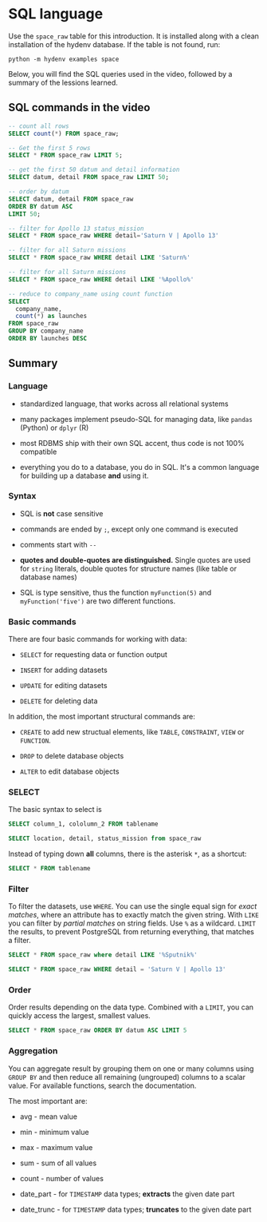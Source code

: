 # SQL language

Use the `space_raw` table for this introduction. It is installed along with
a clean installation of the hydenv database. If the table is not found, run:

```
python -m hydenv examples space
```

Below, you will find the SQL queries used in the video, followed by a summary of
the lessions learned.

## SQL commands in the video

```SQL
-- count all rows
SELECT count(*) FROM space_raw;
```

```SQL
-- Get the first 5 rows
SELECT * FROM space_raw LIMIT 5;
```

```SQL
-- get the first 50 datum and detail information
SELECT datum, detail FROM space_raw LIMIT 50;
```

```SQL
-- order by datum
SELECT datum, detail FROM space_raw
ORDER BY datum ASC
LIMIT 50;
```

```SQL
-- filter for Apollo 13 status_mission
SELECT * FROM space_raw WHERE detail='Saturn V | Apollo 13'
```

```SQL
-- filter for all Saturn missions
SELECT * FROM space_raw WHERE detail LIKE 'Saturn%'
```

```SQL
-- filter for all Saturn missions
SELECT * FROM space_raw WHERE detail LIKE '%Apollo%'
```

```SQL
-- reduce to company_name using count function
SELECT
  company_name,
  count(*) as launches
FROM space_raw
GROUP BY company_name
ORDER BY launches DESC
```



## Summary

### Language

* standardized language, that works across all relational systems

* many packages implement pseudo-SQL  for managing data, like `pandas` (Python) or `dplyr` (R)

* most RDBMS ship with their own SQL accent, thus code is not 100% compatible

* everything you do to a database, you do in SQL. It's a common language for building up a database **and** using it.

### Syntax

* SQL is **not** case sensitive

* commands are ended by `;`, except only one command is executed

* comments start with `--`

* **quotes and double-quotes are distinguished.** Single quotes are used for `string` literals, double quotes for
structure names (like table or database names)

* SQL is type sensitive, thus the function `myFunction(5)` and `myFunction('five')` are two different functions.

### Basic commands

There are four basic commands for working with data:

* `SELECT` for requesting data or function output

* `INSERT` for adding datasets

* `UPDATE` for editing datasets

* `DELETE` for deleting data

In addition, the most important structural commands are:

* `CREATE` to add new structual elements, like `TABLE`, `CONSTRAINT`, `VIEW` or `FUNCTION`.

* `DROP` to delete database objects

* `ALTER` to edit database objects

### SELECT

The basic syntax to select is

```SQL
SELECT column_1, cololumn_2 FROM tablename
```

```SQL
SELECT location, detail, status_mission from space_raw
```

Instead of typing down **all** columns, there is the asterisk `*`, as a shortcut:

```SQL
SELECT * FROM tablename
```

### Filter

To filter the datasets, use `WHERE`. You can use the single equal sign for
*exact matches*, where an attribute has to exactly match the given string.
With `LIKE` you can filter by *partial matches* on string fields. Use `%` as a wildcard.
`LIMIT` the results, to prevent PostgreSQL from returning everything, that matches a filter.

```SQL
SELECT * FROM space_raw where detail LIKE '%Sputnik%'
```
```SQL
SELECT * FROM space_raw WHERE detail = 'Saturn V | Apollo 13'
```

### Order

Order results depending on the data type. Combined with a `LIMIT`, you can
quickly access the largest, smallest values.

```SQL
SELECT * FROM space_raw ORDER BY datum ASC LIMIT 5
```

### Aggregation

You can aggregate result by grouping them on one or many columns using `GROUP BY`
and then reduce all remaining (ungrouped) columns to a scalar value.
For available functions, search the documentation.

The most important are:

* avg   - mean value
* min   - minimum value
* max   - maximum value
* sum   - sum of all values
* count - number of values


* date_part  - for `TIMESTAMP` data types; **extracts** the given date part
* date_trunc - for `TIMESTAMP` data types; **truncates** to the given date part  
